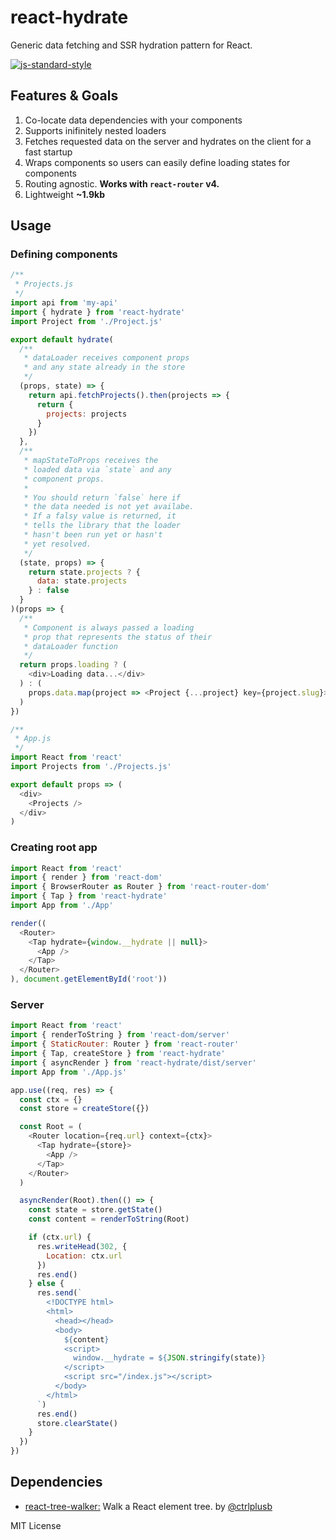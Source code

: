 # react-hydrate
Generic data fetching and SSR hydration pattern for React.

[![js-standard-style](https://cdn.rawgit.com/feross/standard/master/badge.svg)](http://standardjs.com)

## Features & Goals
1. Co-locate data dependencies with your components
2. Supports inifinitely nested loaders
3. Fetches requested data on the server and hydrates on the client for a fast startup
4. Wraps components so users can easily define loading states for components
5. Routing agnostic. **Works with `react-router` v4.**
6. Lightweight **~1.9kb**

## Usage
### Defining components
```javascript
/**
 * Projects.js
 */
import api from 'my-api'
import { hydrate } from 'react-hydrate'
import Project from './Project.js'

export default hydrate(
  /**
   * dataLoader receives component props
   * and any state already in the store
   */
  (props, state) => {
    return api.fetchProjects().then(projects => {
      return {
        projects: projects
      }
    })
  },
  /**
   * mapStateToProps receives the
   * loaded data via `state` and any
   * component props.
   *
   * You should return `false` here if 
   * the data needed is not yet availabe.
   * If a falsy value is returned, it
   * tells the library that the loader
   * hasn't been run yet or hasn't
   * yet resolved.
   */
  (state, props) => {
    return state.projects ? {
      data: state.projects
    } : false
  }
)(props => {
  /**
   * Component is always passed a loading
   * prop that represents the status of their
   * dataLoader function
   */
  return props.loading ? (
    <div>Loading data...</div>
  ) : (
    props.data.map(project => <Project {...project} key={project.slug}>)
  )
})
```

```javascript
/**
 * App.js
 */
import React from 'react'
import Projects from './Projects.js'

export default props => (
  <div>
    <Projects />
  </div>
)
```

### Creating root app
```javascript
import React from 'react'
import { render } from 'react-dom'
import { BrowserRouter as Router } from 'react-router-dom'
import { Tap } from 'react-hydrate'
import App from './App'

render((
  <Router>
    <Tap hydrate={window.__hydrate || null}>
      <App />
    </Tap>
  </Router>
), document.getElementById('root'))
```

### Server
```javascript
import React from 'react'
import { renderToString } from 'react-dom/server'
import { StaticRouter: Router } from 'react-router'
import { Tap, createStore } from 'react-hydrate'
import { asyncRender } from 'react-hydrate/dist/server'
import App from './App.js'

app.use((req, res) => {
  const ctx = {}
  const store = createStore({})

  const Root = (
    <Router location={req.url} context={ctx}>
      <Tap hydrate={store}>
        <App />
      </Tap>
    </Router>
  )

  asyncRender(Root).then(() => {
    const state = store.getState()
    const content = renderToString(Root)

    if (ctx.url) {
      res.writeHead(302, {
        Location: ctx.url
      })
      res.end()
    } else {
      res.send(`
        <!DOCTYPE html>
        <html>
          <head></head>
          <body>
            ${content}
            <script>
              window.__hydrate = ${JSON.stringify(state)}
            </script>
            <script src="/index.js"></script>
          </body>
        </html>
      `)
      res.end()
      store.clearState()
    }
  })
})
```

## Dependencies
- [react-tree-walker:](https://github.com/ctrlplusb/react-tree-walker) Walk a React element tree. by [@ctrlplusb](https://github.com/ctrlplusb)

MIT License
